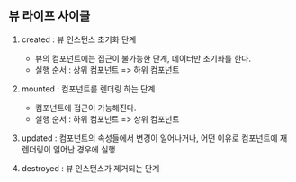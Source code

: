 ## 뷰 라이프 사이클

1. created : 뷰 인스턴스 초기화 단계
   - 뷰의 컴포넌트에는 접근이 불가능한 단계, 데이터만 초기화를 한다.
   - 실행 순서 : 상위 컴포넌트 => 하위 컴포넌트
  
2. mounted : 컴포넌트를 렌더링 하는 단계
    - 컴포넌트에 접근이 가능해진다.
    - 실행 순서 : 하위 컴포넌트 => 상위 컴포넌트
  
3. updated : 컴포넌트의 속성들에서 변경이 일어나거나, 어떤 이유로 컴포넌트에 재 렌더링이 일어난 경우에 실행
  
4. destroyed : 뷰 인스턴스가 제거되는 단계